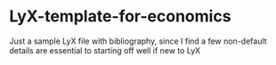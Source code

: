 # LyX-template-for-economics
Just a sample LyX file with bibliography, since I find a few non-default details are essential to starting off well if new to LyX
